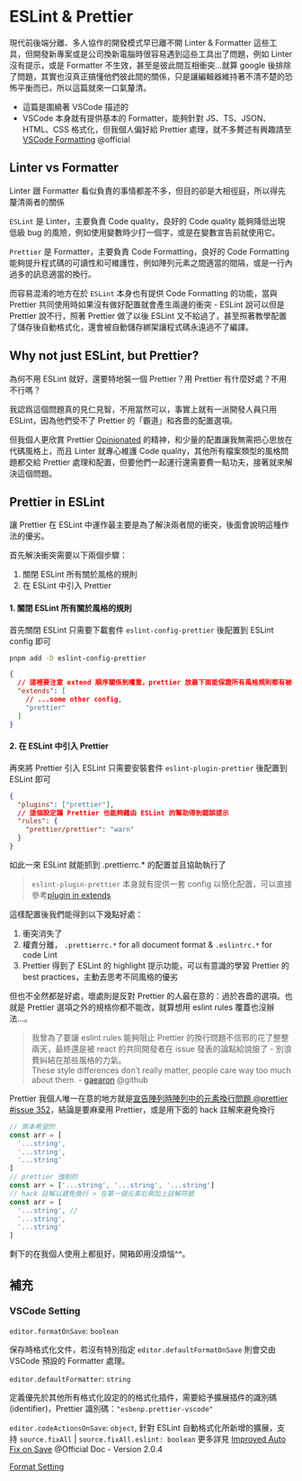 # ESLint & Prettier

現代前後端分離、多人協作的開發模式早已離不開 Linter & Formatter 這些工具，但開發新專案或是公司換新電腦時很容易遇到這些工具出了問題，例如 Linter 沒有提示，或是 Formatter 不生效，甚至是彼此間互相衝突...就算 google 後排除了問題，其實也沒真正搞懂他們彼此間的關係，只是讓編輯器維持著不清不楚的恐怖平衡而已，所以這篇就來一口氣釐清。

- 這篇是圍繞著 VSCode 描述的
- VSCode 本身就有提供基本的 Formatter，能夠針對 JS、TS、JSON、HTML、CSS 格式化，但我個人偏好給 Prettier 處理，就不多贅述有興趣請至 [VSCode Formatting](https://code.visualstudio.com/docs/editor/codebasics#_formatting) @official

## Linter vs Formatter

Linter 跟 Formatter 看似負責的事情都差不多，但目的卻是大相徑庭，所以得先釐清兩者的關係

`ESLint` 是 Linter，主要負責 Code quality，良好的 Code quality 能夠降低出現低級 bug 的風險，例如使用變數時少打一個字，或是在變數宣告前就使用它。

`Prettier` 是 Formatter，主要負責 Code Formatting，良好的 Code Formatting 能夠提升程式碼的可讀性和可維護性，例如陣列元素之間適當的間隔，或是一行內過多的訊息適當的換行。

而容易混淆的地方在於 `ESLint` 本身也有提供 Code Formatting 的功能，當與 Prettier 共同使用時如果沒有做好配置就會產生兩邊的衝突 - ESLint 說可以但是 Prettier 說不行，照著 Prettier 做了以後 ESLint 又不給過了，甚至照著教學配置了儲存後自動格式化，還會被自動儲存綁架讓程式碼永遠過不了編譯。

## Why not just ESLint, but Prettier?

為何不用 ESLint 就好，還要特地裝一個 Prettier？用 Prettier 有什麼好處？不用不行嗎？

我認爲這個問題真的見仁見智，不用當然可以，事實上就有一派開發人員只用 ESLint，因為他們受不了 Prettier 的「霸道」和吝嗇的配置選項。

但我個人更欣賞 Prettier [Opinionated](/code-memo/opinionated.md) 的精神，和少量的配置讓我無需把心思放在代碼風格上，而且 Linter 就專心維護 Code quality，其他所有檔案類型的風格問題都交給 Prettier 處理和配置，但要他們一起運行還需要費一點功夫，接著就來解決這個問題。

## Prettier in ESLint

讓 Prettier 在 ESLint 中運作最主要是為了解決兩者間的衝突，後面會說明這種作法的優劣。

首先解決衝突需要以下兩個步驟：

1. 關閉 ESLint 所有關於風格的規則
2. 在 ESLint 中引入 Prettier

#### 1. 關閉 ESLint 所有關於風格的規則

首先關閉 ESLint 只需要下載套件 `eslint-config-prettier` 後配置到 ESLint config 即可

```bash
pnpm add -D eslint-config-prettier
```

```json
{
  // 這裡要注意 extend 順序關係到權重，prettier 放最下面能保證所有風格規則都有被確實關閉
  "extends": [
    // ...some other config,
    "prettier"
  ]
}
```

#### 2. 在 ESLint 中引入 Prettier

再來將 Prettier 引入 ESLint 只需要安裝套件 `eslint-plugin-prettier` 後配置到 ESLint 即可

```json
{
  "plugins": ["prettier"],
  // 這個設定讓 Prettier 也能夠藉由 ESLint 的幫助得到錯誤提示
  "rules": {
    "prettier/prettier": "warn"
  }
}
```

如此一來 ESLint 就能抓到 .prettierrc.\* 的配置並且協助執行了

> `eslint-plugin-prettier` 本身就有提供一套 config 以簡化配置，可以直接參考[plugin in extends](/code-memo/eslint.md#plugin-in-extends)

這樣配置後我們能得到以下幾點好處：

1. 衝突消失了
2. 權責分離， `.prettierrc.*` for all document format & `.eslintrc.*` for code Lint
3. Prettier 得到了 ESLint 的 highlight 提示功能，可以有意識的學習 Prettier 的 best practices，主動去思考不同風格的優劣

但也不全然都是好處，壞處則是反對 Prettier 的人最在意的：過於吝嗇的選項。也就是 Prettier 選項之外的規格你都不能改，就算想用 eslint rules 覆蓋也沒辦法...。

> 我曾為了要讓 eslint rules 能夠阻止 Prettier 的換行問題不信邪的花了整整兩天，最終還是被 react 的共同開發者在 issue 發表的論點給說服了 - 別浪費糾結在那些風格的力氣。  
> These style differences don’t really matter, people care way too much about them. - [gaearon](https://github.com/prettier/prettier/issues/40#issuecomment-271659359) @github

Prettier 我個人唯一在意的地方就是[宣告陣列時陣列中的元素換行問題 @prettier #issue 352](https://github.com/prettier/prettier-vscode/issues/352)，結論是要麻棄用 Prettier，或是用下面的 hack 註解來避免換行

<!-- prettier-ignore -->
```javascript
// 原本希望的
const arr = [
  '...string', 
  '...string', 
  '...string'
]
// prettier 強制的
const arr = ['...string', '...string', '...string']
// hack 註解以避免換行 > 在第一個元素右側加上註解符號
const arr = [
  '...string', //
  '...string',
  '...string'
]
```

剩下的在我個人使用上都挺好，開箱即用沒煩惱^^。

## 補充

### VSCode Setting

`editor.formatOnSave`: `boolean`

保存時格式化文件，若沒有特別指定 `editor.defaultFormatOnSave` 則會交由 VSCode 預設的 Formatter 處理。

`editor.defaultFormatter`: `string`

定義優先於其他所有格式化設定的的格式化插件，需要給予擴展插件的識別碼(identifier)，Prettier 識別碼：`"esbenp.prettier-vscode"`

`editor.codeActionsOnSave`: `object`, 針對 ESLint 自動格式化所新增的擴展，支持 `source.fixAll` | `source.fixAll.eslint: boolean`
更多詳見 [Improved Auto Fix on Save](https://marketplace.visualstudio.com/items?itemName=dbaeumer.vscode-eslint) @Official Doc - Version 2.0.4

[Format Setting](https://code.visualstudio.com/docs/editor/codebasics#_formatting)
